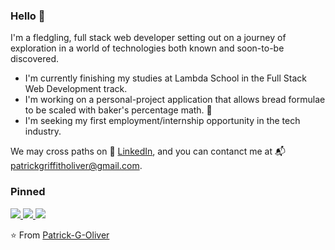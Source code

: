 ### Hello 👋

I'm a fledgling, full stack web developer setting out on a journey of exploration in a world of technologies both known and soon-to-be discovered. 

  * I'm currently finishing my studies at Lambda School in the Full Stack Web Development track. 
  * I'm working on a personal-project application that allows bread formulae to be scaled with baker's percentage math. 🍞
  * I'm seeking my first employment/internship opportunity in the tech industry. 

We may cross paths on 🔗 [LinkedIn](https://www.linkedin.com/in/patrick-g-oliver/), and you can contanct me at 📬 <patrickgriffitholiver@gmail.com>.

### Pinned

  <a href="https://github.com/Build-Week-Potluck-Organizer/back-end">
    <img src="https://github-readme-stats.vercel.app/api/pin/?username=Build-Week-Potluck-Organizer&repo=back-end" />
  </a>
  <a href="https://github.com/Buildweek-Secret-Family-Recipes-Michael/frontend">
    <img src="https://github-readme-stats.vercel.app/api/pin/?username=Buildweek-Secret-Family-Recipes-Michael&repo=frontend" />
  </a>
  <a href="https://github.com/bw-ptct-pintereach-3/FE">
    <img src="https://github-readme-stats.vercel.app/api/pin/?username=bw-ptct-pintereach-3&repo=FE" />
  </a>

⭐️ From [Patrick-G-Oliver](https://github.com/Patrick-G-Oliver)
